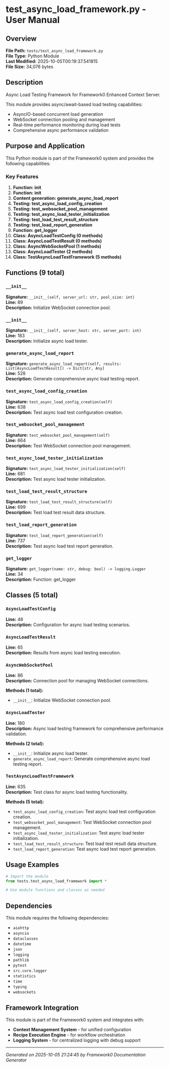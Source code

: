 # test_async_load_framework.py - User Manual

## Overview
**File Path:** `tests/test_async_load_framework.py`  
**File Type:** Python Module  
**Last Modified:** 2025-10-05T00:19:37.541815  
**File Size:** 34,076 bytes  

## Description
Async Load Testing Framework for Framework0 Enhanced Context Server.

This module provides async/await-based load testing capabilities:
- AsyncIO-based concurrent load generation
- WebSocket connection pooling and management
- Real-time performance monitoring during load tests
- Comprehensive async performance validation

## Purpose and Application
This Python module is part of the Framework0 system and provides the following capabilities:

### Key Features
1. **Function: __init__**
2. **Function: __init__**
3. **Content generation: generate_async_load_report**
4. **Testing: test_async_load_config_creation**
5. **Testing: test_websocket_pool_management**
6. **Testing: test_async_load_tester_initialization**
7. **Testing: test_load_test_result_structure**
8. **Testing: test_load_report_generation**
9. **Function: get_logger**
10. **Class: AsyncLoadTestConfig (0 methods)**
11. **Class: AsyncLoadTestResult (0 methods)**
12. **Class: AsyncWebSocketPool (1 methods)**
13. **Class: AsyncLoadTester (2 methods)**
14. **Class: TestAsyncLoadTestFramework (5 methods)**

## Functions (9 total)

### `__init__`

**Signature:** `__init__(self, server_url: str, pool_size: int)`  
**Line:** 89  
**Description:** Initialize WebSocket connection pool.

### `__init__`

**Signature:** `__init__(self, server_host: str, server_port: int)`  
**Line:** 183  
**Description:** Initialize async load tester.

### `generate_async_load_report`

**Signature:** `generate_async_load_report(self, results: List[AsyncLoadTestResult]) -> Dict[str, Any]`  
**Line:** 528  
**Description:** Generate comprehensive async load testing report.

### `test_async_load_config_creation`

**Signature:** `test_async_load_config_creation(self)`  
**Line:** 638  
**Description:** Test async load test configuration creation.

### `test_websocket_pool_management`

**Signature:** `test_websocket_pool_management(self)`  
**Line:** 664  
**Description:** Test WebSocket connection pool management.

### `test_async_load_tester_initialization`

**Signature:** `test_async_load_tester_initialization(self)`  
**Line:** 681  
**Description:** Test async load tester initialization.

### `test_load_test_result_structure`

**Signature:** `test_load_test_result_structure(self)`  
**Line:** 699  
**Description:** Test load test result data structure.

### `test_load_report_generation`

**Signature:** `test_load_report_generation(self)`  
**Line:** 737  
**Description:** Test async load test report generation.

### `get_logger`

**Signature:** `get_logger(name: str, debug: bool) -> logging.Logger`  
**Line:** 34  
**Description:** Function: get_logger


## Classes (5 total)

### `AsyncLoadTestConfig`

**Line:** 48  
**Description:** Configuration for async load testing scenarios.

### `AsyncLoadTestResult`

**Line:** 65  
**Description:** Results from async load testing execution.

### `AsyncWebSocketPool`

**Line:** 86  
**Description:** Connection pool for managing WebSocket connections.

**Methods (1 total):**
- `__init__`: Initialize WebSocket connection pool.

### `AsyncLoadTester`

**Line:** 180  
**Description:** Async load testing framework for comprehensive performance validation.

**Methods (2 total):**
- `__init__`: Initialize async load tester.
- `generate_async_load_report`: Generate comprehensive async load testing report.

### `TestAsyncLoadTestFramework`

**Line:** 635  
**Description:** Test class for async load testing functionality.

**Methods (5 total):**
- `test_async_load_config_creation`: Test async load test configuration creation.
- `test_websocket_pool_management`: Test WebSocket connection pool management.
- `test_async_load_tester_initialization`: Test async load tester initialization.
- `test_load_test_result_structure`: Test load test result data structure.
- `test_load_report_generation`: Test async load test report generation.


## Usage Examples

```python
# Import the module
from tests.test_async_load_framework import *

# Use module functions and classes as needed
```


## Dependencies

This module requires the following dependencies:

- `aiohttp`
- `asyncio`
- `dataclasses`
- `datetime`
- `json`
- `logging`
- `pathlib`
- `pytest`
- `src.core.logger`
- `statistics`
- `time`
- `typing`
- `websockets`


## Framework Integration

This module is part of the Framework0 system and integrates with:

- **Context Management System** - for unified configuration
- **Recipe Execution Engine** - for workflow orchestration
- **Logging System** - for centralized logging with debug support


---
*Generated on 2025-10-05 21:24:45 by Framework0 Documentation Generator*

